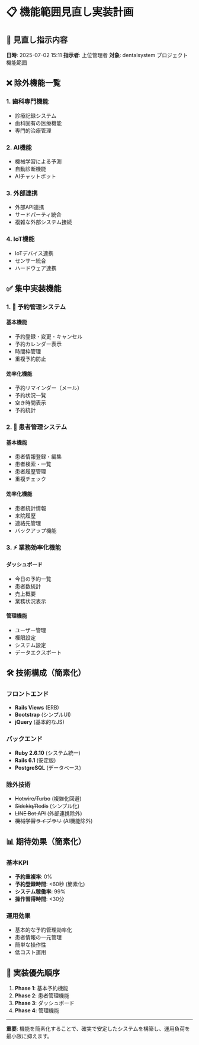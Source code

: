 # 📋 機能範囲見直し実装計画

## 🎯 見直し指示内容
**日時**: 2025-07-02 15:11
**指示者**: 上位管理者
**対象**: dentalsystem プロジェクト機能範囲

## ❌ 除外機能一覧
### 1. 歯科専門機能
- 診療記録システム
- 歯科固有の医療機能
- 専門的治療管理

### 2. AI機能
- 機械学習による予測
- 自動診断機能
- AIチャットボット

### 3. 外部連携
- 外部API連携
- サードパーティ統合
- 複雑な外部システム接続

### 4. IoT機能
- IoTデバイス連携
- センサー統合
- ハードウェア連携

## ✅ 集中実装機能
### 1. 📅 予約管理システム
#### 基本機能
- 予約登録・変更・キャンセル
- 予約カレンダー表示
- 時間枠管理
- 重複予約防止

#### 効率化機能
- 予約リマインダー（メール）
- 予約状況一覧
- 空き時間表示
- 予約統計

### 2. 👥 患者管理システム
#### 基本機能
- 患者情報登録・編集
- 患者検索・一覧
- 患者履歴管理
- 重複チェック

#### 効率化機能
- 患者統計情報
- 来院履歴
- 連絡先管理
- バックアップ機能

### 3. ⚡ 業務効率化機能
#### ダッシュボード
- 今日の予約一覧
- 患者数統計
- 売上概要
- 業務状況表示

#### 管理機能
- ユーザー管理
- 権限設定
- システム設定
- データエクスポート

## 🛠️ 技術構成（簡素化）
### フロントエンド
- **Rails Views** (ERB)
- **Bootstrap** (シンプルUI)
- **jQuery** (基本的なJS)

### バックエンド  
- **Ruby 2.6.10** (システム統一)
- **Rails 6.1** (安定版)
- **PostgreSQL** (データベース)

### 除外技術
- ~~Hotwire/Turbo~~ (複雑化回避)
- ~~Sidekiq/Redis~~ (シンプル化)
- ~~LINE Bot API~~ (外部連携除外)
- ~~機械学習ライブラリ~~ (AI機能除外)

## 📊 期待効果（簡素化）
### 基本KPI
- **予約重複率**: 0%
- **予約登録時間**: <60秒 (簡素化)
- **システム稼働率**: 99%
- **操作習得時間**: <30分

### 運用効果
- 基本的な予約管理効率化
- 患者情報の一元管理
- 簡単な操作性
- 低コスト運用

## 🚀 実装優先順序
1. **Phase 1**: 基本予約機能
2. **Phase 2**: 患者管理機能  
3. **Phase 3**: ダッシュボード
4. **Phase 4**: 管理機能

---
**重要**: 機能を簡素化することで、確実で安定したシステムを構築し、運用負荷を最小限に抑えます。